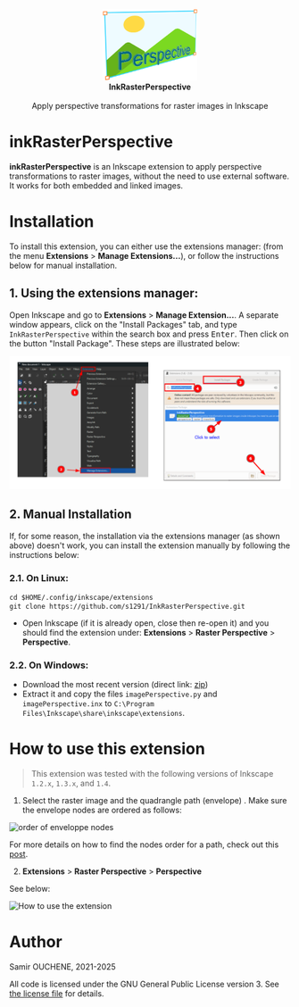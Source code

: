 <p align="center" class="has-mb-6">
<img class="not-gallery-item" height="128" src="imgs/inkRasterPerspective_logo.svg" alt="logo">
<br><b>InkRasterPerspective</b></br>
<br>
Apply perspective transformations for raster images in Inkscape
<br>


# inkRasterPerspective

**inkRasterPerspective** is an Inkscape extension to apply perspective transformations to raster images, without the need to use external software. It works for both embedded and linked images.

# Installation

To install this extension, you can either use the extensions manager: (from the menu **Extensions** > **Manage Extensions...**), or follow the instructions below for manual installation.

## 1. Using the extensions manager:

Open Inkscape and go to **Extensions** > **Manage Extension...**. A separate window appears, click on the "Install Packages" tab, and type `InkRasterPerspective` within the search box and press <kbd>Enter</kbd>. Then click on the button "Install Package". These steps are illustrated below:

![Steps to install the InkRasterPerspective extension via the Extensions manager](imgs/Installation_via_extension_manager.png)

## 2. Manual Installation
If, for some reason, the installation via the extensions manager (as shown above) doesn't work, you can install the extension manually by following the instructions below:

### 2.1. On Linux:

```
cd $HOME/.config/inkscape/extensions
git clone https://github.com/s1291/InkRasterPerspective.git
```

* Open Inkscape (if it is already open, close then re-open it) and you should find the extension under: **Extensions** > **Raster Perspective** > **Perspective**.

### 2.2. On Windows:

* Download the most recent version (direct link: [zip](https://github.com/s1291/InkRasterPerspective/archive/refs/heads/master.zip))
* Extract it and copy the files `imagePerspective.py` and `imagePerspective.inx` to `C:\Program Files\Inkscape\share\inkscape\extensions`.


# How to use this extension

> This extension was tested with the following versions of Inkscape `1.2.x`, `1.3.x`, and `1.4`.

1. Select the raster image and the quadrangle path (envelope) . Make sure the envelope nodes are ordered as follows:

![order of enveloppe nodes](imgs/order_of_nodes.png)

For more details on how to find the nodes order for a path, check out this [post](https://graphicdesign.stackexchange.com/a/155289/147300).

2. **Extensions** > **Raster Perspective** > **Perspective**

See below:

![How to use the extension](imgs/howto.gif)

# Author

Samir OUCHENE, 2021-2025

All code is licensed under the GNU General Public License version 3. See [the license file](https://github.com/s1291/InkRasterPerspective/blob/master/LICENSE) for details.
